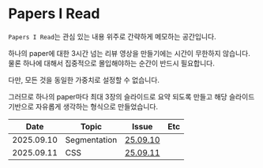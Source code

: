 # Papers I Read

`Papers I Read`는 관심 있는 내용 위주로 간략하게 메모하는 공간입니다.

하나의 paper에 대한 3시간 넘는 리뷰 영상을 만들기에는 시간이 무한하지 않습니다. 물론 하나에 대해서 집중적으로 몰입해야하는 순간이 반드시 필요합니다.

다만, 모든 것을 동일한 가중치로 설정할 수 없습니다. 

그러므로 하나의 paper마다 최대 3장의 슬라이드로 요약 되도록 만들고 해당 슬라이드 기반으로 자유롭게 생각하는 형식으로 만들었습니다.

| Date | Topic | Issue | Etc |
|------|-------|-------|-----|
| 2025.09.10 | Segmentation | [25.09.10](https://github.com/seunghyeokleeme/Papers-I-Read/issues/1)  |  |
| 2025.09.11 | CSS | [25.09.11](https://github.com/seunghyeokleeme/Papers-I-Read/issues/4)  |  |
